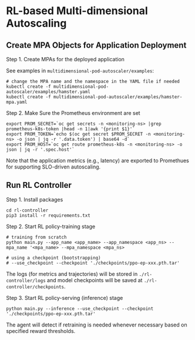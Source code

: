 # RL-based Multi-dimensional Autoscaling

## Create MPA Objects for Application Deployment

Step 1. Create MPAs for the deployed application

See examples in `multidimensional-pod-autoscaler/examples`:

```
# change the MPA name and the namespace in the YAML file if needed
kubectl create -f multidimensional-pod-autoscaler/examples/hamster.yaml
kubectl create -f multidimensional-pod-autoscaler/examples/hamster-mpa.yaml
```

Step 2. Make Sure the Prometheus environment are set

```
export PROM_SECRET=`oc get secrets -n <monitoring-ns> |grep prometheus-k8s-token |head -n 1|awk '{print $1}'`
export PROM_TOKEN=`echo $(oc get secret $PROM_SECRET -n <monitoring-ns> -o json | jq -r '.data.token') | base64 -d`
export PROM_HOST=`oc get route prometheus-k8s -n <monitoring-ns> -o json | jq -r '.spec.host'`
```

Note that the application metrics (e.g., latency) are exported to Promethues for supporting SLO-driven autoscaling.

## Run RL Controller

Step 1. Install packages

```
cd rl-controller
pip3 install -r requirements.txt
```

Step 2. Start RL policy-training stage

```
# training from scratch
python main.py --app_name <app_name> --app_namespace <app_ns> --mpa_name '<mpa_name> --mpa_namespace <mpa_ns>

# using a checkpoint (bootstrapping)
# --use_checkpoint --checkpoint './checkpoints/ppo-ep-xxx.pth.tar'
```

The logs (for metrics and trajectories) will be stored in `./rl-controller/logs` and model checkpoints will be saved at `./rl-controller/checkpoints`.

Step 3. Start RL policy-serving (inference) stage

```
python main.py --inference --use_checkpoint --checkpoint './checkpoints/ppo-ep-xxx.pth.tar'
```

The agent will detect if retraining is needed whenever necessary based on specified reward thresholds.
